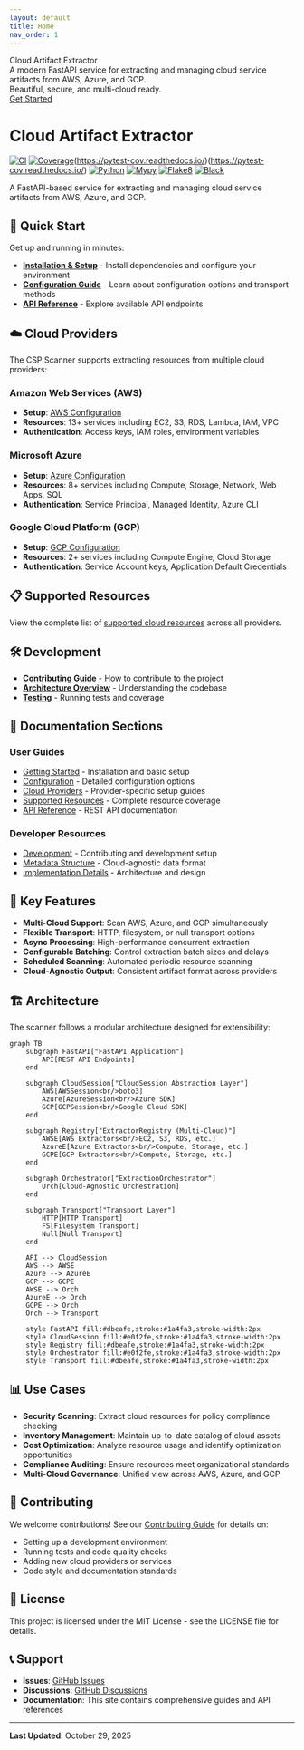 ```yaml
---
layout: default
title: Home
nav_order: 1
---
```


<div class="hero">
  <div class="hero-title">Cloud Artifact Extractor</div>
  <div class="hero-subtitle">A modern FastAPI service for extracting and managing cloud service artifacts from AWS, Azure, and GCP.<br>Beautiful, secure, and multi-cloud ready.</div>
  <a href="/csp-scanner/getting-started.html" class="btn">Get Started</a>
</div>

# Cloud Artifact Extractor

[![CI](https://github.com/ramesh-pegasys/csp-scanner/actions/workflows/ci.yml/badge.svg)](https://github.com/ramesh-pegasys/csp-scanner/actions/workflows/ci.yml)
[![Coverage](https://img.shields.io/badge/coverage-91%25-brightgreen)](https://pytest-cov.readthedocs.io/)(https://pytest-cov.readthedocs.io/)(https://pytest-cov.readthedocs.io/)
[![Python](https://img.shields.io/badge/python-3.8+-blue.svg)](https://www.python.org/downloads/)
[![Mypy](https://img.shields.io/badge/mypy-checked-blue.svg)](http://mypy-lang.org/)
[![Flake8](https://img.shields.io/badge/flake8-checked-blue.svg)](https://flake8.pycqa.org/)
[![Black](https://img.shields.io/badge/black-formatted-black.svg)](https://github.com/psf/black)

A FastAPI-based service for extracting and managing cloud service artifacts from AWS, Azure, and GCP.

## 🚀 Quick Start


Get up and running in minutes:

- **[Installation & Setup](/csp-scanner/getting-started.html)** - Install dependencies and configure your environment
- **[Configuration Guide](/csp-scanner/configuration.html)** - Learn about configuration options and transport methods
- **[API Reference](/csp-scanner/api-reference.html)** - Explore available API endpoints

## ☁️ Cloud Providers

The CSP Scanner supports extracting resources from multiple cloud providers:

### Amazon Web Services (AWS)
- **Setup**: [AWS Configuration](/csp-scanner/cloud-providers.html#aws-setup)
- **Resources**: 13+ services including EC2, S3, RDS, Lambda, IAM, VPC
- **Authentication**: Access keys, IAM roles, environment variables

### Microsoft Azure
- **Setup**: [Azure Configuration](/csp-scanner/cloud-providers.html#azure-setup)
- **Resources**: 8+ services including Compute, Storage, Network, Web Apps, SQL
- **Authentication**: Service Principal, Managed Identity, Azure CLI

### Google Cloud Platform (GCP)
- **Setup**: [GCP Configuration](/csp-scanner/cloud-providers.html#gcp-setup)
- **Resources**: 2+ services including Compute Engine, Cloud Storage
- **Authentication**: Service Account keys, Application Default Credentials

## 📋 Supported Resources

View the complete list of [supported cloud resources](/csp-scanner/supported-resources.html) across all providers.

## 🛠️ Development

- **[Contributing Guide](/csp-scanner/development.html)** - How to contribute to the project
- **[Architecture Overview](/csp-scanner/development.html#architecture)** - Understanding the codebase
- **[Testing](/csp-scanner/development.html#testing)** - Running tests and coverage

## 📖 Documentation Sections

### User Guides
- [Getting Started](/csp-scanner/getting-started.html) - Installation and basic setup
- [Configuration](/csp-scanner/configuration.html) - Detailed configuration options
- [Cloud Providers](/csp-scanner/cloud-providers.html) - Provider-specific setup guides
- [Supported Resources](/csp-scanner/supported-resources.html) - Complete resource coverage
- [API Reference](/csp-scanner/api-reference.html) - REST API documentation

### Developer Resources
- [Development](/csp-scanner/development.html) - Contributing and development setup
- [Metadata Structure](/csp-scanner/metadata-structure.html) - Cloud-agnostic data format
- [Implementation Details](/csp-scanner/implementation-details.html) - Architecture and design

## 🔧 Key Features

- **Multi-Cloud Support**: Scan AWS, Azure, and GCP simultaneously
- **Flexible Transport**: HTTP, filesystem, or null transport options
- **Async Processing**: High-performance concurrent extraction
- **Configurable Batching**: Control extraction batch sizes and delays
- **Scheduled Scanning**: Automated periodic resource scanning
- **Cloud-Agnostic Output**: Consistent artifact format across providers

## 🏗️ Architecture

The scanner follows a modular architecture designed for extensibility:

```mermaid
graph TB
    subgraph FastAPI["FastAPI Application"]
        API[REST API Endpoints]
    end
    
    subgraph CloudSession["CloudSession Abstraction Layer"]
        AWS[AWSSession<br/>boto3]
        Azure[AzureSession<br/>Azure SDK]
        GCP[GCPSession<br/>Google Cloud SDK]
    end
    
    subgraph Registry["ExtractorRegistry (Multi-Cloud)"]
        AWSE[AWS Extractors<br/>EC2, S3, RDS, etc.]
        AzureE[Azure Extractors<br/>Compute, Storage, etc.]
        GCPE[GCP Extractors<br/>Compute, Storage, etc.]
    end
    
    subgraph Orchestrator["ExtractionOrchestrator"]
        Orch[Cloud-Agnostic Orchestration]
    end
    
    subgraph Transport["Transport Layer"]
        HTTP[HTTP Transport]
        FS[Filesystem Transport]
        Null[Null Transport]
    end
    
    API --> CloudSession
    AWS --> AWSE
    Azure --> AzureE
    GCP --> GCPE
    AWSE --> Orch
    AzureE --> Orch
    GCPE --> Orch
    Orch --> Transport
    
    style FastAPI fill:#dbeafe,stroke:#1a4fa3,stroke-width:2px
    style CloudSession fill:#e0f2fe,stroke:#1a4fa3,stroke-width:2px
    style Registry fill:#dbeafe,stroke:#1a4fa3,stroke-width:2px
    style Orchestrator fill:#e0f2fe,stroke:#1a4fa3,stroke-width:2px
    style Transport fill:#dbeafe,stroke:#1a4fa3,stroke-width:2px
```

## 📊 Use Cases

- **Security Scanning**: Extract cloud resources for policy compliance checking
- **Inventory Management**: Maintain up-to-date catalog of cloud assets
- **Cost Optimization**: Analyze resource usage and identify optimization opportunities
- **Compliance Auditing**: Ensure resources meet organizational standards
- **Multi-Cloud Governance**: Unified view across AWS, Azure, and GCP

## 🤝 Contributing

We welcome contributions! See our [Contributing Guide](/csp-scanner/development.html) for details on:

- Setting up a development environment
- Running tests and code quality checks
- Adding new cloud providers or services
- Code style and documentation standards

## 📄 License

This project is licensed under the MIT License - see the LICENSE file for details.

## 📞 Support

- **Issues**: [GitHub Issues](https://github.com/ramesh-pegasys/csp-scanner/issues)
- **Discussions**: [GitHub Discussions](https://github.com/ramesh-pegasys/csp-scanner/discussions)
- **Documentation**: This site contains comprehensive guides and API references

---

**Last Updated**: October 29, 2025